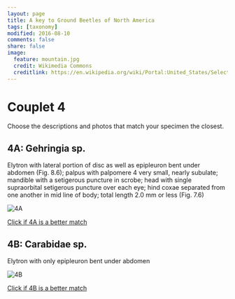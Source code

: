 ```yaml
---
layout: page
title: A key to Ground Beetles of North America
tags: [taxonomy]
modified: 2016-08-10
comments: false
share: false
image:
  feature: mountain.jpg
  credit: Wikimedia Commons
  creditlink: https://en.wikipedia.org/wiki/Portal:United_States/Selected_panorama#/media/File:Mount_Ellinor,_Mount_Washington_Panorama.jpg
---
```


# Couplet 4


Choose the descriptions and photos that match your specimen the closest. 

## 4A: Gehringia sp. 

Elytron with lateral portion of disc as well as epipleuron bent under abdomen (Fig. 8.6); palpus with palpomere 4 very small, nearly subulate; mandible with a setigerous puncture in scrobe; head with single supraorbital setigerous puncture over each eye; hind coxae separated from one another in mid line of body; total length 2.0 mm or less (Fig. 7.6)

![4A](//klevan.github.io/images/keyfigs/Key1_4_4A.png)

[Click if 4A is a better match](https://en.wikipedia.org/wiki/Gehringia)


## 4B: Carabidae sp. 

Elytron with only epipleuron bent under abdomen

![4B](//klevan.github.io/images/keyfigs/Key1_4_4B.png)

[Click if 4B is a better match](//klevan.github.io/dynamicTaxonomy/Key1_5)

